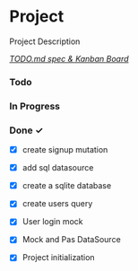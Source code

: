# Project

Project Description

<em>[TODO.md spec & Kanban Board](https://bit.ly/3fCwKfM)</em>

### Todo


### In Progress


### Done ✓

- [x] create signup mutation  
- [x] add sql datasource  
- [x] create a sqlite database  
- [x] create users query  
- [x] User login mock  
- [x] Mock and Pas DataSource  
- [x] Project initialization  

